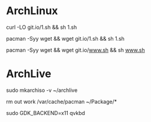 # ArchLinux

curl -LO git.io/1.sh && sh 1.sh

pacman -Syy wget && wget git.io/1.sh && sh 1.sh

pacman -Syy wget && wget git.io/www.sh && sh www.sh

# ArchLive

sudo mkarchiso -v ~/archlive

rm out work /var/cache/pacman ~/Package/*


sudo GDK_BACKEND=x11 qvkbd
